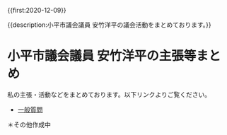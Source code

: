 {{first:2020-12-09}}

{{description:小平市議会議員 安竹洋平の議会活動をまとめております。}}


# 小平市議会議員 安竹洋平の主張等まとめ

私の主張・活動などをまとめております。以下リンクよりご覧ください。

- [一般質問](./ippan/index.md)

＊その他作成中
